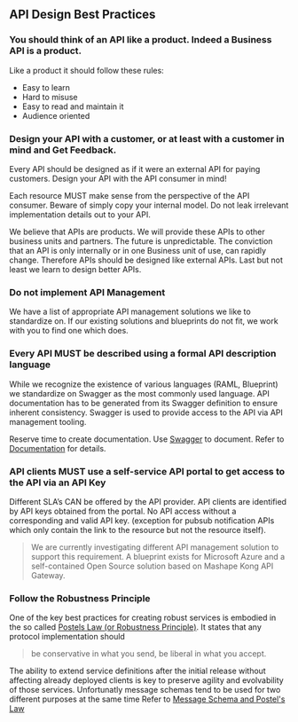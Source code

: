 ## API Design Best Practices

### You should think of an API like a product. Indeed a Business API is a product.

Like a product it should follow these rules:  

- Easy to learn  
- Hard to misuse
- Easy to read and maintain it
- Audience oriented

### Design your API with a customer, or at least with a customer in mind and Get Feedback.

Every API should be designed as if it were an external API for paying customers.
Design your API with the API consumer in mind!

Each resource MUST make sense from the perspective of the API consumer. Beware of simply copy your internal model. Do not leak irrelevant implementation details out to your API.

We believe that APIs are products. We will provide these APIs to other business units and partners.
The future is unpredictable. The conviction that an API is only internally or in one Business unit of use, can rapidly change.
Therefore APIs should be designed like external APIs. Last but not least we learn to design better APIs.

### Do not implement API Management

We have a list of appropriate API management solutions we like to standardize on. If our existing solutions and blueprints do not fit, we work with you to find one which does.

### Every API MUST be described using a formal API description language

While we recognize the existence of various languages (RAML, Blueprint) we standardize on Swagger as the most commonly used language. 
API documentation has to be generated from its Swagger definition to ensure inherent consistency. Swagger is used to provide access to the API via API management tooling. 

Reserve time to create documentation. Use [Swagger](http://swagger.io/) to document. Refer to [Documentation](documentation.md) for details.

### API clients MUST use a self-service API portal to get access to the API via an API Key

Different SLA’s CAN be offered by the API provider. API clients are identified by API keys obtained from the portal. 
No API access without a corresponding and valid API key. (exception for pubsub notification APIs which only contain the link to the resource but not the resource itself).
	
> We are currently investigating different API management solution to support this requirement. A blueprint exists for Microsoft Azure and a self-contained Open Source solution based on Mashape Kong API Gateway.
	
### Follow the Robustness Principle

One of the key best practices for creating robust services is embodied in the so called [Postels Law (or Robustness Principle)](https://en.wikipedia.org/wiki/Robustness_principle). It states that any protocol implementation should

> be conservative in what you send, be liberal in what you accept.

The ability to extend service definitions after the initial release without affecting already deployed clients is key to preserve agility and evolvability of those services.
Unfortunatly message schemas tend to be used for two different purposes at the same time
Refer to [Message Schema and Postel's Law](message-schema.md)
 
